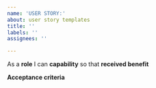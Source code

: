 ```yaml
---
name: 'USER STORY:'
about: user story templates
title: ''
labels: ''
assignees: ''

---
```


As a **role** I can **capability** so that **received benefit**

**Acceptance criteria**
